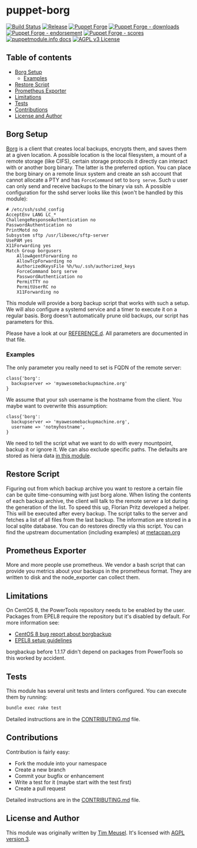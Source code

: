 # puppet-borg

[![Build Status](https://github.com/voxpupuli/puppet-borg/workflows/CI/badge.svg)](https://github.com/voxpupuli/puppet-borg/actions?query=workflow%3ACI)
[![Release](https://github.com/voxpupuli/puppet-borg/actions/workflows/release.yml/badge.svg)](https://github.com/voxpupuli/puppet-borg/actions/workflows/release.yml)
[![Puppet Forge](https://img.shields.io/puppetforge/v/puppet/borg.svg)](https://forge.puppetlabs.com/puppet/borg)
[![Puppet Forge - downloads](https://img.shields.io/puppetforge/dt/puppet/borg.svg)](https://forge.puppetlabs.com/puppet/borg)
[![Puppet Forge - endorsement](https://img.shields.io/puppetforge/e/puppet/borg.svg)](https://forge.puppetlabs.com/puppet/borg)
[![Puppet Forge - scores](https://img.shields.io/puppetforge/f/puppet/borg.svg)](https://forge.puppetlabs.com/puppet/borg)
[![puppetmodule.info docs](http://www.puppetmodule.info/images/badge.png)](http://www.puppetmodule.info/m/puppet-borg)
[![AGPL v3 License](https://img.shields.io/github/license/voxpupuli/puppet-borg.svg)](LICENSE)

## Table of contents

* [Borg Setup](#borg-setup)
  * [Examples](#examples)
* [Restore Script](#restore-script)
* [Prometheus Exporter](#prometheus-exporter)
* [Limitations](#limitations)
* [Tests](#tests)
* [Contributions](#contributions)
* [License and Author](#license-and-author)

## Borg Setup

[Borg](https://borgbackup.readthedocs.io/en/stable/) is a client that creates
local backups, encrypts them, and saves them at a given location. A possible
location is the local filesystem, a mount of a remote storage (like CIFS),
certain storage protocols it directly can interact with or another borg binary.
The latter is the preferred option. You can place the borg binary on a remote
linux system and create an ssh account that cannot allocate a PTY and has
`ForceCommand` set to `borg serve`. Such u user can only send and receive
backups to the binary via ssh. A possible configuration for the sshd server
looks like this (won't be handled by this module):

```
# /etc/ssh/sshd_config
AcceptEnv LANG LC_*
ChallengeResponseAuthentication no
PasswordAuthentication no
PrintMotd no
Subsystem sftp /usr/libexec/sftp-server
UsePAM yes
X11Forwarding yes
Match Group borgusers
    AllowAgentForwarding no
    AllowTcpForwarding no
    AuthorizedKeysFile %h/%u/.ssh/authorized_keys
    ForceCommand borg serve
    PasswordAuthentication no
    PermitTTY no
    PermitUserRC no
    X11Forwarding no
```

This module will provide a borg backup script that works with such a setup. We
will also configure a systemd service and a timer to execute it on a regular
basis. Borg doesn't automatically prune old backups, our script has parameters
for this.

Please have a look at our [REFERENCE.d](REFERENCE.md). All parameters are
documented in that file.

### Examples

The only parameter you really need to set is FQDN of the remote server:

```puppet
class{'borg':
  backupserver => 'myawesomebackupmachine.org'
}
```

We assume that your ssh username is the hostname from the client. You maybe
want to overwrite this assumption:

```puppet
class{'borg':
  backupserver => 'myawesomebackupmachine.org',
  username => 'notmyhostname',
}
```

We need to tell the script what we want to do with every mountpoint, backup it
or ignore it. We can also exclude specific paths. The defaults are stored
as hiera data [in this module](https://github.com/voxpupuli/puppet-borg/blob/master/data/common.yaml).

## Restore Script

Figuring out from which backup archive you want to restore a certain file can
be quite time-consuming with just borg alone. When listing the contents of each
backup archive, the client will talk to the remote server a lot during the
generation of the list. To speed this up, Florian Pritz developed a helper. This
will be executed after every backup. The script talks to the server and fetches
a list of all files from the last backup. The information are stored in a local
sqlite database. You can do restores directly via this script. You can find the
upstream documentation (including examples) at [metacpan.org](https://metacpan.org/pod/distribution/App-BorgRestore/script/borg-restore.pl)

## Prometheus Exporter

More and more people use prometheus. We vendor a bash script that can provide
you metrics about your backups in the prometheus format. They are written to
disk and the node\_exporter can collect them.

## Limitations

On CentOS 8, the PowerTools repository needs to be enabled by the user.
Packages from EPEL8 require the repository but it's disabled by default. For
more information see:
* [CentOS 8 bug report about borgbackup](https://bugzilla.redhat.com/show_bug.cgi?id=1993287)
* [EPEL8 setup guidelines](https://fedoraproject.org/wiki/EPEL#Quickstart)

borgbackup before 1.1.17 didn't depend on packages from PowerTools so this
worked by accident.

## Tests

This module has several unit tests and linters configured. You can execute them
by running:

```sh
bundle exec rake test
```

Detailed instructions are in the [CONTRIBUTING.md](.github/CONTRIBUTING.md)
file.

## Contributions

Contribution is fairly easy:

* Fork the module into your namespace
* Create a new branch
* Commit your bugfix or enhancement
* Write a test for it (maybe start with the test first)
* Create a pull request

Detailed instructions are in the [CONTRIBUTING.md](.github/CONTRIBUTING.md)
file.

## License and Author

This module was originally written by [Tim Meusel](https://github.com/bastelfreak).
It's licensed with [AGPL version 3](LICENSE).
